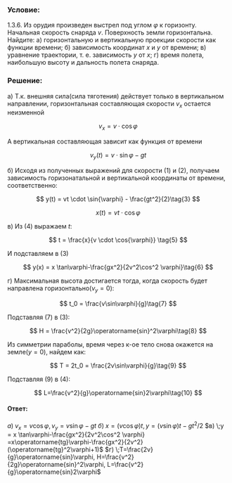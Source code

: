 ###  Условие:

$1.3.6.$ Из орудия произведен выстрел под углом $\varphi$ к горизонту. Начальная скорость снаряда $v$. Поверхность земли горизонтальна. Найдите:
а) горизонтальную и вертикальную проекции скорости как функции времени;
б) зависимость координат $x$ и $y$ от времени;
в) уравнение траектории, т. е. зависимость $y$ от $x$;
г) время полета, наибольшую высоту и дальность полета снаряда.

###  Решение:

а) Т.к. внешняя сила(сила тяготения) действует только в вертикальном направлении, горизонтальная составляющая скорости $v_x$ остается неизменной

$$
v_x = v \cdot \cos{\varphi}\tag{1}
$$

А вертикальная составляющая зависит как функция от времени

$$
v_y(t) = v \cdot \sin{\varphi} - gt\tag{2}
$$

б) Исходя из полученных выражений для скорости $(1)$ и $(2)$, получаем зависимость горизонатальной и вертикальной координаты от времени, соответственно:

$$
y(t) = vt \cdot \sin{\varphi} - \frac{gt^2}{2}\tag{3}
$$

$$
x(t) = vt \cdot \cos{\varphi}\tag{4}
$$

в) Из $(4)$ выражаем $t$:

$$
t = \frac{x}{v \cdot \cos{\varphi}} \tag{5}
$$

И подставляем в $(3)$

$$
y(x) = x \tan\varphi-\frac{gx^2}{2v^2\cos^2 \varphi}\tag{6}
$$

г) Максимальная высота достигается тогда, когда скорость будет направлена горизонтально($v_y = 0$):

$$
t_0 = \frac{v\sin\varphi}{g}\tag{7}
$$

Подставляя $(7)$ в $(3)$:

$$
H = \frac{v^2}{2g}\operatorname{sin}^2\varphi\tag{8}
$$

Из симметрии параболы, время через к-ое тело снова окажется на земле$(y = 0)$, найдем как:

$$
T = 2t_0 = \frac{2v\sin\varphi}{g}\tag{9}
$$

Подставляя $(9)$ в $(4)$:

$$
L=\frac{v^2}{g}\operatorname{sin}2\varphi\tag{10}
$$

#### Ответ:

$a) \;v_x= v\cos\varphi, v_y = v\sin\varphi-gt$
$б)\; x = (v\cos\varphi)t, y = (v\sin{\varphi})t - gt^2/2$
$в) \;y = x \tan\varphi-\frac{gx^2}{2v^2\cos^2 \varphi} =x\operatorname{tg}\varphi-\frac{gx^2}{2v^2}(\operatorname{tg}^2\varphi+1)$
$г) \;T=\frac{2v}{g}\operatorname{sin}\varphi, H=\frac{v^2}{2g}\operatorname{sin}^2\varphi, L=\frac{v^2}{g}\operatorname{sin}2\varphi$